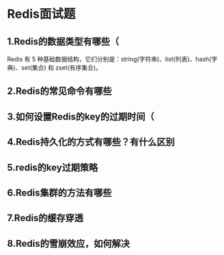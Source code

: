 # Redis面试题

## 1.Redis的数据类型有哪些（

Redis 有 5 种基础数据结构，它们分别是：string(字符串)、list(列表)、hash(字典)、set(集合) 和 zset(有序集合)。

## 2.Redis的常见命令有哪些

## 3.如何设置Redis的key的过期时间（

## 4.Redis持久化的方式有哪些？有什么区别

## 5.redis的key过期策略

## 6.Redis集群的方法有哪些

## 7.Redis的缓存穿透
 
## 8.Redis的雪崩效应，如何解决